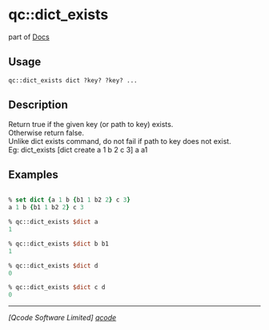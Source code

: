 qc::dict_exists
===============

part of [Docs](../index.md)

Usage
-----
`
	qc::dict_exists dict ?key? ?key? ...
    `

Description
-----------
Return true if the given key (or path to key) exists.<br/>Otherwise return false.<br/>Unlike dict exists command, do not fail if path to key does not exist.<br/>Eg: dict_exists [dict create a 1 b 2 c 3] a a1

Examples
--------
```tcl

% set dict {a 1 b {b1 1 b2 2} c 3}
a 1 b {b1 1 b2 2} c 3

% qc::dict_exists $dict a
1

% qc::dict_exists $dict b b1
1

% qc::dict_exists $dict d
0

% qc::dict_exists $dict c d
0

```

----------------------------------
*[Qcode Software Limited] [qcode]*

[qcode]: http://www.qcode.co.uk "Qcode Software"